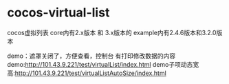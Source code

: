# cocos-virtual-list

cocos虚拟列表 
core内有2.x版本 和 3.x版本的
example内有2.4.6版本和3.2.0版本

demo：遮罩关闭了，方便查看，控制台 有打印修改数据的内容
demo:http://101.43.9.221/test/virtualList/index.html
demo子项动态宽高:http://101.43.9.221/test/virtualListAutoSize/index.html

